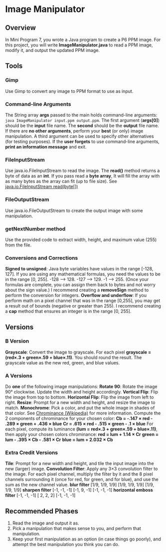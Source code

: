 # Image Manipulator
## Overview
In Mini Program 7, you wrote a Java program to create a P6 PPM image. For this project, you will write **ImageManipulator.java** to read a PPM image, modify it, and output the updated PPM image.

## Tools
### Gimp
Use Gimp to convert any image to PPM format to use as input.

### Command-line Arguments
The String array **args** passed to the main holds command-line arguments:
```java ImageManipulator input.ppm output.ppm```. The first argument (**args[0]**) should be the **input** file name. The **second** should be the **output** file name. If there are **no other arguments**, perform your **best** (or only) image manipulation. A third argument can be used to specify other alternatives (for testing purposes). If the **user forgets** to use command-line arguments, **print an information message** and exit.

### FileInputStream
Use java.io.FileInputStream to read the image. The **read()** method returns a byte of data as an **int**. If you pass read a **byte array**, It will fill the array with as many bytes as the array can fit (up to file size). See [java.io.FileInputStream read(byte[])](https://docs.oracle.com/javase/7/docs/api/java/io/FileInputStream.html#read(byte[]))

### FileOutputStream
Use java.io.FileOutputStream to create the output image with some manipulation.

### getNextNumber method
Use the provided code to extract width, height, and maximum value (255) from the file.

### Conversions and Corrections
**Signed to unsigned**: Java byte variables have values in the range [-128, 127]. If you are using any mathematical formulas, you need the values to be in the range [0, 255]. -128 --> 128. -127 --> 129. -1 --> 255. (Once your formulas are complete, you can assign them back to bytes and not worry about the sign value.) I recommend creating a **removeSign** method to perform the conversion for integers.
**Overflow and underflow**: If you perform math on a pixel channel that was in the range [0,255], you may get a result out of bounds (negative or greater than 255). I recommend creating a **cap** method that ensures an integer is in the range [0, 255].

## Versions
### B Version
**Grayscale**: Convert the image to grayscale. For each pixel **grayscale = (red×.3 + green×.59 + blue×.11)**. You should round the result. The grayscale value as the new red, green, and blue values.

### A Versions
Do **one** of the following image manipulations:
**Rotate 90**: Rotate the image 90° clockwise. Update the width and height accordingly.
**Vertical Flip**: Flip the image from top to bottom.
**Horizontal Flip**: Flip the image from left to right.
**Resize**: Prompt for a new width and height, and resize the image to match.
**Monochrome**: Pick a color, and put the whole image in shades of that color. See [Chrominance (Wikipedia)](https://en.wikipedia.org/wiki/Chrominance) for more information. Compute the 2 components of chrominance for your chosen color: 
**Cb = -.147 × red - .289 × green + .436 × blue**
**Cr =  .615 × red - .515 × green - .1 × blue**
For each pixel, compute its luminance **(lum = red×.3 + green×.59 + blue×.11)**, then apply your chosen colors chrominance:
**red   = lum + 1.14 × Cr**
**green = lum - .395 × Cb - .581 × Cr**
**blue  = lum + 2.032 × Cb**

### Extra Credit Versions
**Tile**: Prompt for a new width and height, and tile the input image into the new (larger) image.
**Convolution Filter**: Apply any 3×3 convolution filter to the image. For each pixel channel, multiply the filter by it and the 8 pixel channels surrounding it (once for red, for green, and for blue), and use the sum as the new channel value.
**blur filter**
[1/9, 1/9, 1/9]
[1/9, 1/9, 1/9]
[1/9, 1/9, 1/9]
**sharpen filter**
[-1, -1, -1]
[-1,  9, -1]
[-1, -1, -1]
**horizontal emboss filter**
[-1, -1, -1]
[ 2,  2,  2]
[-1, -1, -1]

## Recommended Phases
1. Read the image and output it as.
2. Pick a manipulation that makes sense to you, and perform that manipulation.
3. Keep your first manipulation as an option (in case things go poorly), and attempt the best manipulation you think you can do.